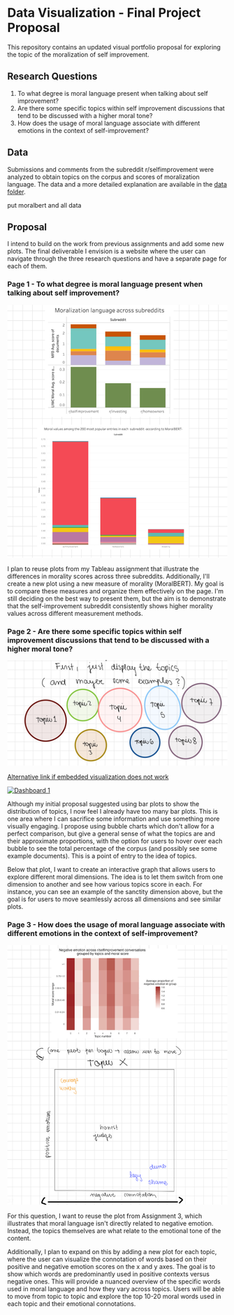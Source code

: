 # Data Visualization - Final Project Proposal

This repository contains an updated visual portfolio proposal for exploring the topic of the moralization of self improvement. 

## Research Questions

1) To what degree is moral language present when talking about self improvement?
2) Are there some specific topics within self improvement discussions that tend to be discussed with a higher moral tone?
3) How does the usage of moral language associate with different emotions in the context of self-improvement?

## Data 

Submissions and comments from the subreddit r/selfimprovement were analyzed to obtain topics on the corpus and scores of moralization language. The data and a more detailed explanation are available in the [data folder](data).

put moralbert
and all data

## Proposal

I intend to build on the work from previous assignments and add some new plots. The final deliverable I envision is a website where the user can navigate through the three research questions and have a separate page for each of them. 

### Page 1 - To what degree is moral language present when talking about self improvement?

![](sketches/page1.jpg)

I plan to reuse plots from my Tableau assignment that illustrate the differences in morality scores across three subreddits. Additionally, I'll create a new plot using a new measure of morality (MoralBERT). My goal is to compare these measures and organize them effectively on the page. I'm still deciding on the best way to present them, but the aim is to demonstrate that the self-improvement subreddit consistently shows higher morality values across different measurement methods.

### Page 2 - Are there some specific topics within self improvement discussions that tend to be discussed with a higher moral tone?

![](sketches/page2.jpg)

[Alternative link if embedded visualization does not work](https://public.tableau.com/app/profile/natasha.carpio.castellanos/viz/topics_exploration/Dashboard1?publish=yes)

<div class='tableauPlaceholder' id='viz1740186577357' style='position: relative'><noscript><a href='#'><img alt='Dashboard 1 ' src='https:&#47;&#47;public.tableau.com&#47;static&#47;images&#47;to&#47;topics_exploration&#47;Dashboard1&#47;1_rss.png' style='border: none' /></a></noscript><object class='tableauViz'  style='display:none;'><param name='host_url' value='https%3A%2F%2Fpublic.tableau.com%2F' /> <param name='embed_code_version' value='3' /> <param name='site_root' value='' /><param name='name' value='topics_exploration&#47;Dashboard1' /><param name='tabs' value='no' /><param name='toolbar' value='yes' /><param name='static_image' value='https:&#47;&#47;public.tableau.com&#47;static&#47;images&#47;to&#47;topics_exploration&#47;Dashboard1&#47;1.png' /> <param name='animate_transition' value='yes' /><param name='display_static_image' value='yes' /><param name='display_spinner' value='yes' /><param name='display_overlay' value='yes' /><param name='display_count' value='yes' /><param name='language' value='en-US' /><param name='filter' value='publish=yes' /></object></div>                <script type='text/javascript'>                    var divElement = document.getElementById('viz1740186577357');                    var vizElement = divElement.getElementsByTagName('object')[0];                    if ( divElement.offsetWidth > 800 ) { vizElement.style.width='1000px';vizElement.style.height='827px';} else if ( divElement.offsetWidth > 500 ) { vizElement.style.width='1000px';vizElement.style.height='827px';} else { vizElement.style.width='100%';vizElement.style.height='727px';}                     var scriptElement = document.createElement('script');                    scriptElement.src = 'https://public.tableau.com/javascripts/api/viz_v1.js';                    vizElement.parentNode.insertBefore(scriptElement, vizElement);                </script>











Although my initial proposal suggested using bar plots to show the distribution of topics, I now feel I already have too many bar plots. This is one area where I can sacrifice some information and use something more visually engaging. I propose using bubble charts which don't allow for a perfect comparison, but give a general sense of what the topics are and their approximate proportions, with the option for users to hover over each bubble to see the total percentage of the corpus (and possibly see some example documents). This is a point of entry to the idea of topics. 

Below that plot, I want to create an interactive graph that allows users to explore different moral dimensions. The idea is to let them switch from one dimension to another and see how various topics score in each. For instance, you can see an example of the sanctity dimension above, but the goal is for users to move seamlessly across all dimensions and see similar plots.

### Page 3 - How does the usage of moral language associate with different emotions in the context of self-improvement?

![](sketches/page3.jpg)

For this question, I want to reuse the plot from Assignment 3, which illustrates that moral language isn't directly related to negative emotion. Instead, the topics themselves are what relate to the emotional tone of the content. 

Additionally, I plan to expand on this by adding a new plot for each topic, where the user can visualize the connotation of words based on their positive and negative emotion scores on the x and y axes. The goal is to show which words are predominantly used in positive contexts versus negative ones. This will provide a nuanced overview of the specific words used in moral language and how they vary across topics. Users will be able to move from topic to topic and explore the top 10-20 moral words used in each topic and their emotional connotations.






